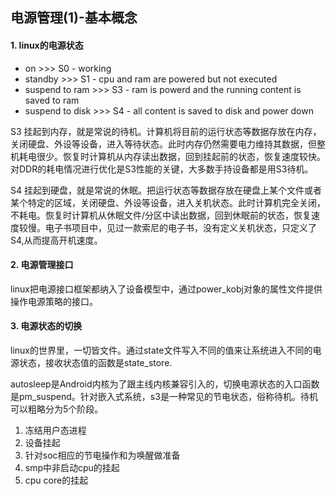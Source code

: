 ## 电源管理(1)-基本概念

#### 1. linux的电源状态
- on  >>> S0 - working
- standby >>> S1 - cpu and ram are powered but not executed
- suspend to ram >>> S3 - ram is powerd and the running content is saved to ram
- suspend to disk >>> S4 - all content is saved to disk and power down

S3 挂起到内存，就是常说的待机。计算机将目前的运行状态等数据存放在内存，关闭硬盘、外设等设备，进入等待状态。此时内存仍然需要电力维持其数据，但整机耗电很少。恢复时计算机从内存读出数据，回到挂起前的状态，恢复速度较快。对DDR的耗电情况进行优化是S3性能的关键，大多数手持设备都是用S3待机。

S4 挂起到硬盘，就是常说的休眠。把运行状态等数据存放在硬盘上某个文件或者某个特定的区域，关闭硬盘、外设等设备，进入关机状态。此时计算机完全关闭，不耗电。恢复时计算机从休眠文件/分区中读出数据，回到休眠前的状态，恢复速度较慢。电子书项目中，见过一款索尼的电子书，没有定义关机状态，只定义了S4,从而提高开机速度。

#### 2. 电源管理接口
linux把电源接口框架都纳入了设备模型中，通过power_kobj对象的属性文件提供操作电源策略的接口。

#### 3. 电源状态的切换
linux的世界里，一切皆文件。通过state文件写入不同的值来让系统进入不同的电源状态，接收状态值的函数是state_store.

autosleep是Android内核为了跟主线内核兼容引入的，切换电源状态的入口函数是pm_suspend。针对嵌入式系统，s3是一种常见的节电状态，俗称待机。待机可以粗略分为5个阶段。
1. 冻结用户态进程
2. 设备挂起
3. 针对soc相应的节电操作和为唤醒做准备
4. smp中非启动cpu的挂起
5. cpu core的挂起
